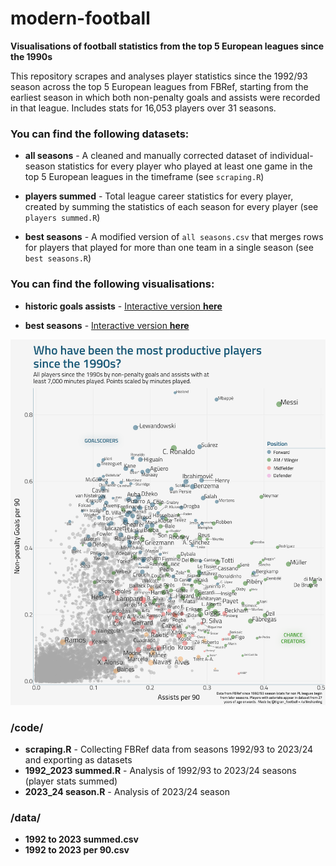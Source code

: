 # modern-football
**Visualisations of football statistics from the top 5 European leagues since the 1990s**


This repository scrapes and analyses player statistics since the 1992/93 season across the top 5 European leagues from FBRef, starting from the earliest season in which both non-penalty goals and assists were recorded in that league. Includes stats for 16,053 players over 31 seasons.


### You can find the following datasets:

- **all seasons** - A cleaned and manually corrected dataset of individual-season statistics for every player who played at least one game in the top 5 European leagues in the timeframe (see `scraping.R`)

- **players summed** - Total league career statistics for every player, created by summing the statistics of each season for every player (see `players summed.R`) 

- **best seasons** - A modified version of `all seasons.csv` that merges rows for players that played for more than one team in a single season (see `best seasons.R`)

### You can find the following visualisations:

- **historic goals assists** - [Interactive version **here**](https://public.tableau.com/views/Whohavebeenthebiggestattackingthreatsofthemodernera/Biggestattackingthreatsofthemodernera?:language=en-GB&:display_count=n&:origin=viz_share_link&:device=desktop)

- **best seasons** - [Interactive version **here**](https://public.tableau.com/views/Bestattackingseasonsmodernfootball/Bestseasons?:language=en-GB&:display_count=n&:origin=viz_share_link&:device=desktop)


![1992/93 - 2023/24 NPG vs A viz](viz/9223%20npg%20a%20export.png?raw=true)

### /code/

- **scraping.R** - Collecting FBRef data from seasons 1992/93 to 2023/24 and exporting as datasets
- **1992_2023 summed.R** - Analysis of 1992/93 to 2023/24 seasons (player stats summed)
- **2023_24 season.R** - Analysis of 2023/24 season

### /data/

- **1992 to 2023 summed.csv**
- **1992 to 2023 per 90.csv**